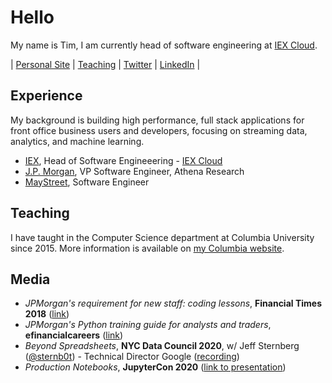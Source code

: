 # Hello
My name is Tim, I am currently head of software engineering at [IEX Cloud](https://github.com/iexcloud).

| [Personal Site](https://tim.paine.nyc/) | [Teaching](https://www.cs.columbia.edu/~paine/) | [Twitter](https://twitter.com/timkpaine) | [LinkedIn](https://www.linkedin.com/in/timkpaine/) |

## Experience
My background is building high performance, full stack applications for front office business users and developers, focusing on streaming data, analytics, and machine learning. 

- [IEX](https://iextrading.com), Head of Software Engineeering - [IEX Cloud](https://iexcloud.io)
- [J.P. Morgan](https://www.jpmorgan.com/global), VP Software Engineer, Athena Research
- [MayStreet](https://maystreet.com), Software Engineer

## Teaching
I have taught in the Computer Science department at Columbia University since 2015. More information is available on [my Columbia website](https://www.cs.columbia.edu/~paine/).

## Media

- *JPMorgan's requirement for new staff: coding lessons*, **Financial Times 2018** ([link](https://www.ft.com/content/4c17d6ce-c8b2-11e8-ba8f-ee390057b8c9))
- *JPMorgan's Python training guide for analysts and traders*, **efinancialcareers** ([link](https://news.efinancialcareers.com/us-en/3004043/jpmorgan-python-training-analysts-and-traders))
- *Beyond Spreadsheets*, **NYC Data Council 2020**, w/ Jeff Sternberg ([@sternb0t](https://github.com/sternb0t)) - Technical Director Google ([recording](https://youtu.be/PYTVU4A_3Kc))
- *Production Notebooks*, **JupyterCon 2020** ([link to presentation](https://tim.paine.nyc/talks/jupytercon.html#/))

